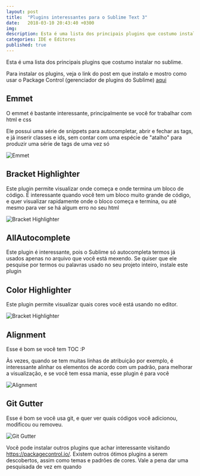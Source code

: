 ```yaml
---
layout: post
title:  "Plugins interessantes para o Sublime Text 3"
date:   2018-03-10 20:43:40 +0300
img:
description: Esta é uma lista dos principais plugins que costumo instalar no sublime.
categories: IDE e Editores
published: true
---
```


<p>Esta é uma lista dos principais plugins que costumo instalar no sublime.</p>

<p>Para instalar os plugins, veja o link do post em que instalo e mostro como usar o Package Control (gerenciador de plugins do Sublime) <a href="{{ "/instalando-package-control-sublime/" | prepend: site.baseurl }}">aqui</a></p>

<h2>Emmet</h2>

<p>O emmet é bastante interessante, principalmente se você for trabalhar com html e css</p>

<p>Ele possui uma série de snippets para autocompletar, abrir e fechar as tags, e já inserir classes e ids, sem contar com uma espécie de "atalho" para produzir uma série de tags de uma vez só</p>

<p>
  <img src="{{ "/assets/img/emmet.gif" | prepend: site.baseurl }}" alt="Emmet" class="center-img">
</p>

<h2>Bracket Highlighter</h2>

<p>Este plugin permite visualizar onde começa e onde termina um bloco de código. É interessante quando você tem um bloco muito grande de código, e quer visualizar rapidamente onde o bloco começa e termina, ou até mesmo para ver se há algum erro no seu html</p>

<p>
  <img src="{{ "/assets/img/bracket.png" | prepend: site.baseurl }}" alt="Bracket Highlighter" class="center-img">
</p>

<h2>AllAutocomplete</h2>

<p>Este plugin é interessante, pois o Sublime só autocompleta termos já usados apenas no arquivo que você está mexendo. Se quiser que ele pesquise por termos ou palavras usado no seu projeto inteiro, instale este plugin</p>

<h2>Color Highlighter</h2>

<p>Este plugin permite visualizar quais cores você está usando no editor. </p>

<p>
  <img src="{{ "/assets/img/color-highlighter.png" | prepend: site.baseurl }}" alt="Bracket Highlighter" class="center-img">
</p>

<h2>Alignment</h2>

<p>Esse é bom se você tem TOC :P</p>

<p>Às vezes, quando se tem muitas linhas de atribuição por exemplo, é interessante alinhar os elementos de acordo com um padrão, para melhorar a visualização, e se você tem essa mania, esse plugin é para você</p>

<p>
  <img src="{{ "/assets/img/alignment.gif" | prepend: site.baseurl }}" alt="Alignment" class="center-img">
</p>

<h2>Git Gutter</h2>

<p>Esse é bom se você usa git, e quer ver quais códigos você adicionou, modificou ou removeu.</p>

<p>
  <img src="{{ "/assets/img/git-gutter.gif" | prepend: site.baseurl }}" alt="Git Gutter" class="center-img">
</p>

<p>Você pode instalar outros plugins que achar interessante visitando <a href="https://packagecontrol.io/">https://packagecontrol.io/</a>. Existem outros ótimos plugins a serem descobertos, assim como temas e padrões de cores. Vale a pena dar uma pesquisada de vez em quando</p>